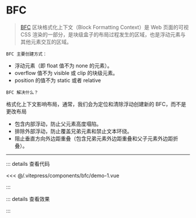 <script lang="ts" setup>
    import BfcDemo1 from '../.vitepress/components/bfc/demo-1.vue'
</script>

# BFC

> [BFC](https://developer.mozilla.org/zh-CN/docs/Web/Guide/CSS/Block_formatting_context)
> 区块格式化上下文（Block Formatting Context）是 Web 页面的可视 CSS 渲染的一部分，是块级盒子的布局过程发生的区域，也是浮动元素与其他元素交互的区域。

`BFC 主要创建方式：`

-   浮动元素（即 float 值不为 none 的元素）。
-   overflow 值不为 visible 或 clip 的块级元素。
-   position 的值不为 static 或者 relative

`BFC 解决什么？`

格式化上下文影响布局，通常，我们会为定位和清除浮动创建新的 BFC，而不是更改布局

-   包含内部浮动，防止父元素高度塌陷。
-   排除外部浮动，防止覆盖兄弟元素和禁止文本环绕。
-   阻止垂直方向外边距重叠（包含兄弟元素外边距重叠和父子元素外边距折叠）。

---


::: details 查看代码

<<< @/.vitepress/components/bfc/demo-1.vue

:::

::: details 查看效果

<BfcDemo1 />

:::

